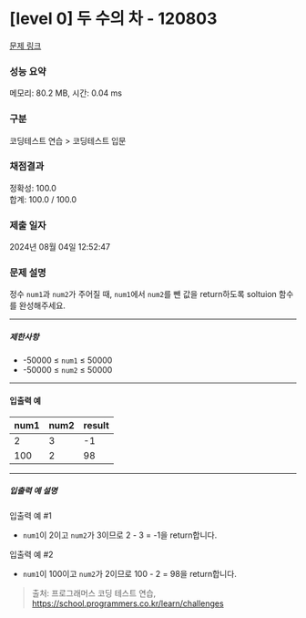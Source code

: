 # [level 0] 두 수의 차 - 120803 

[문제 링크](https://school.programmers.co.kr/learn/courses/30/lessons/120803?language=java) 

### 성능 요약

메모리: 80.2 MB, 시간: 0.04 ms

### 구분

코딩테스트 연습 > 코딩테스트 입문

### 채점결과

정확성: 100.0<br/>합계: 100.0 / 100.0

### 제출 일자

2024년 08월 04일 12:52:47

### 문제 설명

<p>정수 <code>num1</code>과 <code>num2</code>가 주어질 때, <code>num1</code>에서&nbsp;<code>num2</code>를 뺀 값을 return하도록 soltuion 함수를 완성해주세요.</p>

<hr>

<h5>제한사항</h5>

<ul>
<li>-50000 ≤ <code>num1</code> ≤ 50000</li>
<li>-50000 ≤ <code>num2</code> ≤ 50000</li>
</ul>

<hr>

<h4>입출력 예</h4>
<table class="table">
        <thead><tr>
<th>num1</th>
<th>num2</th>
<th>result</th>
</tr>
</thead>
        <tbody><tr>
<td>2</td>
<td>3</td>
<td>-1</td>
</tr>
<tr>
<td>100</td>
<td>2</td>
<td>98</td>
</tr>
</tbody>
      </table>
<hr>

<h5>입출력 예 설명</h5>

<p>입출력 예 #1</p>

<ul>
<li><code>num1</code>이 2이고 <code>num2</code>가 3이므로 2 - 3 = -1을 return합니다.</li>
</ul>

<p>입출력 예 #2</p>

<ul>
<li><code>num1</code>이 100이고 <code>num2</code>가 2이므로 100 - 2 = 98을 return합니다.</li>
</ul>


> 출처: 프로그래머스 코딩 테스트 연습, https://school.programmers.co.kr/learn/challenges